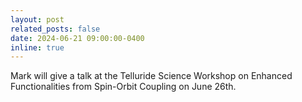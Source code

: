 ```yaml
---
layout: post
related_posts: false
date: 2024-06-21 09:00:00-0400
inline: true
---
```


Mark will give a talk at the Telluride Science Workshop on Enhanced Functionalities from Spin-Orbit Coupling on June 26th.
